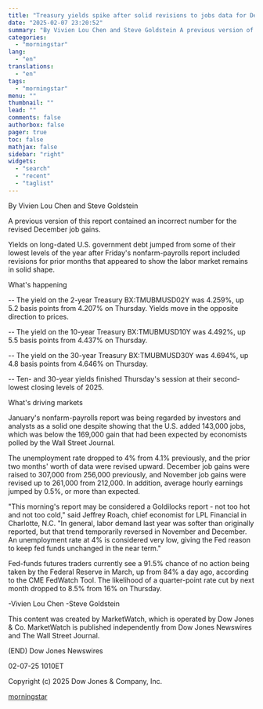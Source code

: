 ```yaml
---
title: "Treasury yields spike after solid revisions to jobs data for December and November"
date: "2025-02-07 23:20:52"
summary: "By Vivien Lou Chen and Steve Goldstein A previous version of this report contained an incorrect number for the revised December job gains. Yields on long-dated U.S. government debt jumped from some of their lowest levels of the year after Friday's nonfarm-payrolls report included revisions for prior months that appeared..."
categories:
  - "morningstar"
lang:
  - "en"
translations:
  - "en"
tags:
  - "morningstar"
menu: ""
thumbnail: ""
lead: ""
comments: false
authorbox: false
pager: true
toc: false
mathjax: false
sidebar: "right"
widgets:
  - "search"
  - "recent"
  - "taglist"
---
```


By Vivien Lou Chen and Steve Goldstein

A previous version of this report contained an incorrect number for the revised December job gains.

Yields on long-dated U.S. government debt jumped from some of their lowest levels of the year after Friday's nonfarm-payrolls report included revisions for prior months that appeared to show the labor market remains in solid shape.

What's happening

-- The yield on the 2-year Treasury BX:TMUBMUSD02Y was 4.259%, up 5.2 basis points from 4.207% on Thursday. Yields move in the opposite direction to prices.

-- The yield on the 10-year Treasury BX:TMUBMUSD10Y was 4.492%, up 5.5 basis points from 4.437% on Thursday.

-- The yield on the 30-year Treasury BX:TMUBMUSD30Y was 4.694%, up 4.8 basis points from 4.646% on Thursday.

-- Ten- and 30-year yields finished Thursday's session at their second-lowest closing levels of 2025.

What's driving markets

January's nonfarm-payrolls report was being regarded by investors and analysts as a solid one despite showing that the U.S. added 143,000 jobs, which was below the 169,000 gain that had been expected by economists polled by the Wall Street Journal.

The unemployment rate dropped to 4% from 4.1% previously, and the prior two months' worth of data were revised upward. December job gains were raised to 307,000 from 256,000 previously, and November job gains were revised up to 261,000 from 212,000. In addition, average hourly earnings jumped by 0.5%, or more than expected.

"This morning's report may be considered a Goldilocks report - not too hot and not too cold," said Jeffrey Roach, chief economist for LPL Financial in Charlotte, N.C. "In general, labor demand last year was softer than originally reported, but that trend temporarily reversed in November and December. An unemployment rate at 4% is considered very low, giving the Fed reason to keep fed funds unchanged in the near term."

Fed-funds futures traders currently see a 91.5% chance of no action being taken by the Federal Reserve in March, up from 84% a day ago, according to the CME FedWatch Tool. The likelihood of a quarter-point rate cut by next month dropped to 8.5% from 16% on Thursday.

-Vivien Lou Chen -Steve Goldstein

This content was created by MarketWatch, which is operated by Dow Jones & Co. MarketWatch is published independently from Dow Jones Newswires and The Wall Street Journal.

(END) Dow Jones Newswires

02-07-25 1010ET

Copyright (c) 2025 Dow Jones & Company, Inc.

[morningstar](https://www.morningstar.com/news/marketwatch/20250207204/treasury-yields-spike-after-solid-revisions-to-jobs-data-for-december-and-november)
